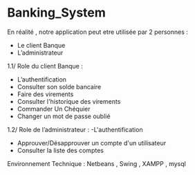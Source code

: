 # Banking_System

En réalité , notre application peut etre utilisée par 2 personnes : 
- Le client Banque 
- L’administrateur

1.1/ Role du client Banque : 
- L’authentification 
- Consulter son solde bancaire 
- Faire des virements
- Consulter l'historique des virements 
- Commander Un Chéquier
- Changer un mot de passe oublié 

1.2/ Role de l’administrateur :
-L'authentification 
- Approuver/Désapprouver un compte d'un utilisateur
- Consulter la liste des comptes

Environnement Technique : Netbeans , Swing , XAMPP , mysql
